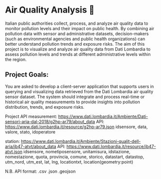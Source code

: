 # Air Quality Analysis 🍃

Italian public authorities collect, process, and analyze air quality data to monitor pollution levels and their impact on public health. By combining air pollution data with sensor and administrative datasets, decision-makers (such as environmental agencies and public health organizations) can better understand pollution trends and exposure risks. The aim of this project is to visualize and analyze air quality data from Dati Lombardia to assess pollution levels and trends at different administrative levels within the region.

## Project Goals:
You are asked to develop a client-server application that supports users in querying and visualizing data retrieved from the Dati Lombardia air quality sensor dataset. The system should integrate and process real-time or historical air quality measurements to provide insights into pollution distribution, trends, and exposure risks.








Project API
measurement: https://www.dati.lombardia.it/Ambiente/Dati-sensori-aria-dal-2018/g2hp-ar79/about_data
API:         https://www.dati.lombardia.it/resource/g2hp-ar79.json
    idsensore, data, valore, stato, idoperatore

station:     https://www.dati.lombardia.it/Ambiente/Stazioni-qualit-dell-aria/ib47-atvt/about_data
API:         https://www.dati.lombardia.it/resource/ib47-atvt.json
    idsensore, nometiposensore, unitamisura, idstazione, nomestazione,
    quota, provincia, comune, storico, datastart, datastop, utm_nord,
    utm_est, lat, lng, locationtxt, location(geometry:point)

N.B. API format: .csv .json .geojson 